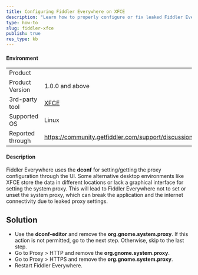 ```yaml
---
title: Configuring Fiddler Everywhere on XFCE
description: "Learn how to properly configure or fix leaked Fiddler Everywhere web-debugging proxy on XFCE and other Linux desktop with environments without graphical proxy settings."
type: how-to
slug: fiddler-xfce
publish: true
res_type: kb
---
```



#### Environment

|   |   |
|---|---|
| Product   |
| Product Version | 1.0.0 and above  |
| 3rd-party tool | [XFCE](https://aws.amazon.com/cli/) |
| Supported OS | Linux |
| Reported through | https://community.getfiddler.com/support/discussions/topics/12000025720 |


#### Description

Fiddler Everywhere uses the **dconf** for setting/getting the proxy configuration through the UI. Some alternative desktop environments like XFCE store the data in different locations or lack a graphical interface for setting the system proxy. This will lead to Fiddler Everywhere not to set or unset the system proxy, which can break the application and the internet connectivity due to leaked proxy settings.


## Solution

- Use the **dconf-editor** and remove the **org.gnome.system.proxy**. If this action is not permitted, go to the next step. Otherwise, skip to the last step.
- Go to Proxy > HTTP and remove the **org.gnome.system.proxy**.
- Go to Proxy > HTTPS and remove the **org.gnome.system.proxy**.
- Restart Fiddler Everywhere.
